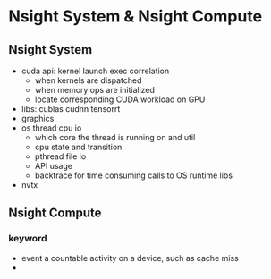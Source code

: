 # Nsight System & Nsight Compute
## Nsight System
+ cuda api: kernel launch exec correlation
  + when kernels are dispatched
  + when memory ops are initialized
  + locate corresponding CUDA workload on GPU
+ libs: cublas cudnn tensorrt
+ graphics
+ os thread cpu io
  + which core the thread is running on and util
  + cpu state and transition
  + pthread file io
  + API usage
  + backtrace for time consuming calls to OS runtime libs
+ nvtx

## Nsight Compute
### keyword
+ event a countable activity on a device, such as cache miss
+ 

